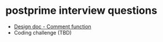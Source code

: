 # postprime interview questions

- [Design doc - Comment function](https://github.com/postprime/postprime-interviews/blob/master/backend/1.design-docs/comment-system.md)
- Coding challenge (TBD)
